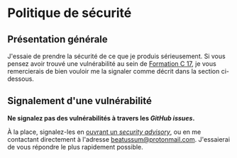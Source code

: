 # Politique de sécurité

## Présentation générale

J'essaie de prendre la sécurité de ce que je produis sérieusement.
Si vous pensez avoir trouvé une vulnérabilité au sein de [Formation C 17](https://github.com/beatussum/ccourses/), je vous remercierais de bien vouloir me la signaler comme décrit dans la section ci-dessous.

## Signalement d'une vulnérabilité

**Ne signalez pas des vulnérabilités à travers les _GitHub issues_.**

À la place, signalez-les en [ouvrant un _security advisory_](https://github.com/beatussum/ccourses/security/advisories/new/), ou en me contactant directement à l'adresse beatussum@protonmail.com.
J'essaierai de vous répondre le plus rapidement possible.
